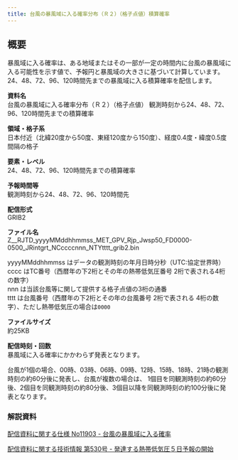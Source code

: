 ```yaml
---
title: 台風の暴風域に入る確率分布（Ｒ２）（格子点値）積算確率
---
```


## 概要
暴風域に入る確率は、ある地域またはその一部が一定の時間内に台風の暴風域に入る可能性を示す値で、予報円と暴風域の大きさに基づいて計算しています。
24、48、72、96、120時間先までの暴風域に入る積算確率を配信します。

**資料名** <br/>
台風の暴風域に入る確率分布（Ｒ２）（格子点値） 観測時刻から24、48、72、96、120時間先までの積算確率

**領域・格子系** <br/>
日本付近（北緯20度から50度、東経120度から150度）、経度0.4度・緯度0.5度間隔の格子

**要素・レベル** <br/>
24、48、72、96、120時間先までの積算確率

**予報時間等** <br/>
観測時刻から24、48、72、96、120時間先

**配信形式** <br/>
GRIB2

**ファイル名** <br/>
Z__RJTD_yyyyMMddhhmmss_MET_GPV_Rjp_Jwsp50_FD0000-0500_JRintgrt_NCccccnnn_NTYtttt_grib2.bin

yyyyMMddhhmmss はデータの観測時刻の年月日時分秒（UTC:協定世界時） <br/>
cccc はTC番号（西暦年の下2桁とその年の熱帯低気圧番号 2桁で表される4桁の数字） <br/>
nnn は当該台風等に関して提供する格子点値の3桁の通番 <br/>
tttt は台風番号（西暦年の下2桁とその年の台風番号 2桁で表される 4桁の数字）、ただし熱帯低気圧の場合は`0000`

**ファイルサイズ** <br/>
約25KB

**配信時刻・回数** <br/>
暴風域に入る確率にかかわらず発表となります。

台風が1個の場合、00時、03時、06時、09時、12時、15時、18時、21時の観測時刻の約60分後に発表し、台風が複数の場合は、
1個目を同観測時刻の約60分後、2個目を同観測時刻の約80分後、3個目以降を同観測時刻の約100分後に発表となります。

### 解説資料
[配信資料に関する仕様 No11903 - 台風の暴風域に入る確率](https://www.data.jma.go.jp/suishin/shiyou/pdf/no11903)


[配信資料に関する技術情報 第530号 - 発達する熱帯低気圧５日予報の開始](https://dmdata.jp/docs/jma/technical/530.pdf)
